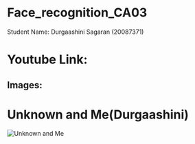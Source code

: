 # Face_recognition_CA03

Student Name: Durgaashini Sagaran (20087371)

# Youtube Link:



## Images:

# Unknown and Me(Durgaashini)

![Unknown and Me](/result/Unknown&Me)

